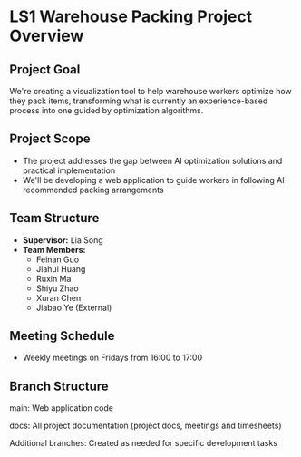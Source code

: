 # LS1 Warehouse Packing Project Overview

## Project Goal
We're creating a visualization tool to help warehouse workers optimize how they pack items, transforming what is currently an experience-based process into one guided by optimization algorithms.

## Project Scope
- The project addresses the gap between AI optimization solutions and practical implementation
- We'll be developing a web application to guide workers in following AI-recommended packing arrangements

## Team Structure
- **Supervisor:** Lia Song
- **Team Members:**
  - Feinan Guo
  - Jiahui Huang
  - Ruxin Ma
  - Shiyu Zhao
  - Xuran Chen
  - Jiabao Ye (External)

## Meeting Schedule
- Weekly meetings on Fridays from 16:00 to 17:00

## Branch Structure

main: Web application code

docs: All project documentation (project docs, meetings and timesheets)

Additional branches: Created as needed for specific development tasks
